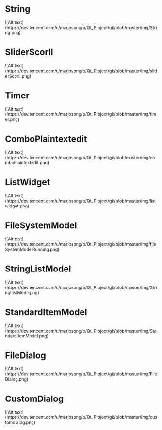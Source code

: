 <h1>String</h1>
![Alt text](https://dev.tencent.com/u/marjosong/p/Qt_Project/git/blob/master/img/String.png)

<h1>SliderScorll</h1>
![Alt text](https://dev.tencent.com/u/marjosong/p/Qt_Project/git/blob/master/img/sliderScorll.png)

<h1>Timer</h1>
![Alt text](https://dev.tencent.com/u/marjosong/p/Qt_Project/git/blob/master/img/timer.png)

<h1>ComboPlaintextedit</h1>
![Alt text](https://dev.tencent.com/u/marjosong/p/Qt_Project/git/blob/master/img/comboPlaintextedit.png)

<h1>ListWidget</h1>
![Alt text](https://dev.tencent.com/u/marjosong/p/Qt_Project/git/blob/master/img/listwidget.png)

<h1>FileSystemModel</h1>
![Alt text](https://dev.tencent.com/u/marjosong/p/Qt_Project/git/blob/master/img/fileSystemModelRunning.png)

<h1>StringListModel</h1>
![Alt text](https://dev.tencent.com/u/marjosong/p/Qt_Project/git/blob/master/img/StringListMode.png)

<h1>StandardItemModel</h1>
![Alt text](https://dev.tencent.com/u/marjosong/p/Qt_Project/git/blob/master/img/StandardItemModel.png)

<h1>FileDialog</h1>
![Alt text](https://dev.tencent.com/u/marjosong/p/Qt_Project/git/blob/master/img/FileDialog.png)

<h1>CustomDialog</h1>
![Alt text](https://dev.tencent.com/u/marjosong/p/Qt_Project/git/blob/master/img/customdialog.png)